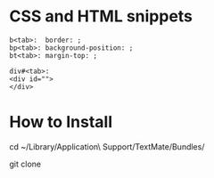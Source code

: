 # CSS and HTML snippets

    b<tab>:  border: ;
    bp<tab>: background-position: ;
    bt<tab>: margin-top: ;

    div#<tab>:
    <div id="">
    </div>


# How to Install

cd ~/Library/Application\ Support/TextMate/Bundles/

git clone
